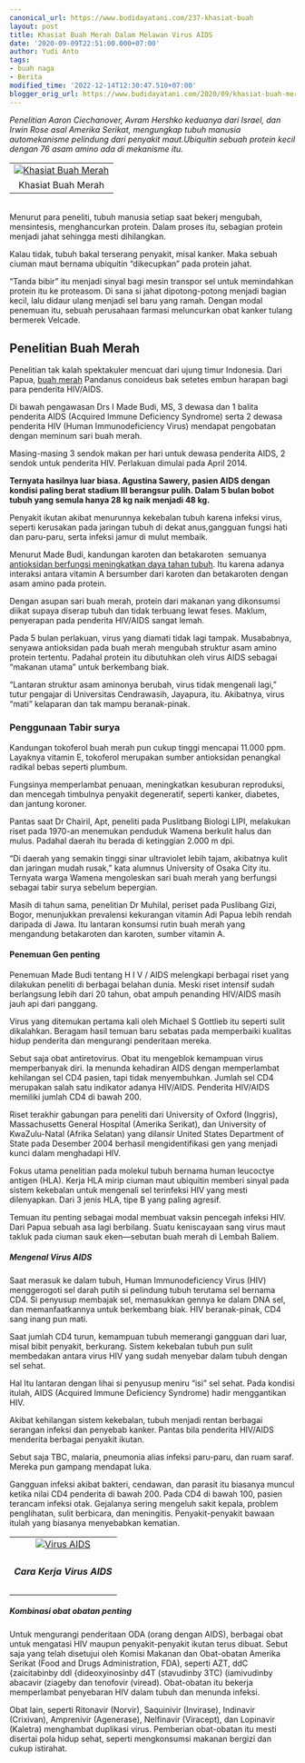 ```yaml
---
canonical_url: https://www.budidayatani.com/237-khasiat-buah
layout: post
title: Khasiat Buah Merah Dalam Melawan Virus AIDS
date: '2020-09-09T22:51:00.000+07:00'
author: Yudi Anto
tags:
- buah naga
- Berita
modified_time: '2022-12-14T12:30:47.510+07:00'
blogger_orig_url: https://www.budidayatani.com/2020/09/khasiat-buah-merah-dalam-melawan-virus.html
---
```


<p><i>Penelitian Aaron Ciechanover, Avram Hershko keduanya dari Israel, dan Irwin Rose asal Amerika Serikat, mengungkap tubuh manusia automekanisme pelindung dari penyakit maut.Ubiquitin sebuah protein kecil dengan 76 asam amino ada di mekanisme itu.&nbsp;</i></p><p><i></i></p><table align="center" cellpadding="0" cellspacing="0" style="margin-left: auto; margin-right: auto;"><tbody><tr><td style="text-align: center;"><a href="https://blogger.googleusercontent.com/img/b/R29vZ2xl/AVvXsEiaC-DDw-5dd1SPSsWK9B2S3uQv3MlwQ3hS8Q-XSf7ztFq3LIw5Ci44W19zK6XJ44jPPOMPv8x5yE8zy1UJCZUMuzDfYoM4N4sKZ7HIt6syhqTpNd9B1BniO8M01OaBlLHlVJjAu37qwXeU/h120/Gambar_buah-merah-papua_1280x718_2.jpg" style="margin-left: auto; margin-right: auto;"><img alt="Khasiat Buah Merah" border="0" data-original-height="237" data-original-width="420" src="https://blogger.googleusercontent.com/img/b/R29vZ2xl/AVvXsEiaC-DDw-5dd1SPSsWK9B2S3uQv3MlwQ3hS8Q-XSf7ztFq3LIw5Ci44W19zK6XJ44jPPOMPv8x5yE8zy1UJCZUMuzDfYoM4N4sKZ7HIt6syhqTpNd9B1BniO8M01OaBlLHlVJjAu37qwXeU/s16000/Gambar_buah-merah-papua_1280x718_2.jpg" title="Khasiat Buah Merah" /></a></td></tr><tr><td style="text-align: center;">Khasiat Buah Merah<br /></td></tr></tbody></table><i><br /></i>Menurut para peneliti, tubuh manusia setiap saat bekerj mengubah, mensintesis, menghancurkan protein. Dalam proses itu, sebagian protein menjadi jahat sehingga mesti dihilangkan.&nbsp;<p></p><p>Kalau tidak, tubuh bakal terserang penyakit, misal kanker. Maka sebuah ciuman maut bernama ubiquitin “dikecupkan” pada protein jahat.</p><p>“Tanda bibir” itu menjadi sinyal bagi mesin transpor sel untuk memindahkan protein itu ke proteasom. Di sana si jahat dipotong-potong menjadi bagian kecil, lalu didaur ulang menjadi sel baru yang ramah. Dengan modal penemuan itu, sebuah perusahaan farmasi meluncurkan obat kanker tulang bermerek Velcade.</p><h2>Penelitian Buah Merah<br /></h2><p>Penelitian tak kalah spektakuler mencuat dari ujung timur Indonesia. Dari Papua, <a href="https://www.budidayatani.com/2020/09/kala-sang-jenderal-terpikat-budidaya.html">buah merah</a> Pandanus conoideus bak setetes embun harapan bagi para penderita HIV/AIDS.&nbsp;</p><p>Di bawah pengawasan Drs I Made Budi, MS, 3 dewasa dan 1 balita penderita AIDS (Acquired Immune Deficiency Syndrome) serta 2 dewasa penderita HIV (Human Immunodeficiency Virus) mendapat pengobatan dengan meminum sari buah merah.&nbsp;</p><p>Masing-masing 3 sendok makan per hari untuk dewasa penderita AIDS, 2 sendok untuk penderita HIV. Perlakuan dimulai pada April 2014.</p><p><b>Ternyata hasilnya luar biasa. Agustina Sawery, pasien AIDS dengan kondisi paling berat stadium III berangsur pulih. Dalam 5 bulan bobot tubuh yang semula hanya 28 kg naik menjadi 48 kg.&nbsp;</b></p><p>Penyakit ikutan akibat menurunnya kekebalan tubuh karena infeksi virus, seperti kerusakan pada jaringan tubuh di dekat anus,gangguan fungsi hati dan paru-paru, serta infeksi jamur di mulut membaik.</p><p>Menurut Made Budi, kandungan karoten dan betakaroten&nbsp; semuanya <a href="https://www.anton-nb.com/2019/10/antioksidan-kunci-agar-selalu-awet.html">antioksidan berfungsi meningkatkan daya tahan tubuh</a>. Itu karena adanya interaksi antara vitamin A bersumber dari karoten dan betakaroten dengan asam amino pada protein.&nbsp;</p><p>Dengan asupan sari buah merah, protein dari makanan yang dikonsumsi diikat supaya diserap tubuh dan tidak terbuang lewat feses. Maklum, penyerapan pada penderita HIV/AIDS sangat lemah.</p><p>Pada 5 bulan perlakuan, virus yang diamati tidak lagi tampak. Musababnya, senyawa antioksidan pada buah merah mengubah struktur asam amino protein tertentu. Padahal protein itu dibutuhkan oleh virus AIDS sebagai “makanan utama” untuk berkembang biak.&nbsp;</p><p>“Lantaran struktur asam aminonya berubah, virus tidak mengenali lagi,” tutur pengajar di Universitas Cendrawasih, Jayapura, itu. Akibatnya, virus “mati” kelaparan dan tak mampu beranak-pinak.</p><h3>Penggunaan Tabir surya</h3><p>Kandungan tokoferol buah merah pun cukup tinggi mencapai 11.000 ppm. Layaknya vitamin E, tokoferol merupakan sumber antioksidan penangkal radikal bebas seperti plumbum.&nbsp;</p><p>Fungsinya memperlambat penuaan, meningkatkan kesuburan reproduksi, dan mencegah timbulnya penyakit degeneratif, seperti kanker, diabetes, dan jantung koroner.</p><p>Pantas saat Dr Chairil, Apt, peneliti pada Puslitbang Biologi LIPI, melakukan riset pada 1970-an menemukan penduduk Wamena berkulit halus dan mulus. Padahal daerah itu berada di ketinggian 2.000 m dpi.&nbsp;</p><p>“Di daerah yang semakin tinggi sinar ultraviolet lebih tajam, akibatnya kulit dan jaringan mudah rusak,” kata alumnus University of Osaka City itu. Ternyata warga Wamena mengoleskan sari buah merah yang berfungsi sebagai tabir surya sebelum bepergian.</p><p>Masih di tahun sama, penelitian Dr Muhilal, periset pada Puslibang Gizi, Bogor, menunjukkan prevalensi kekurangan vitamin Adi Papua lebih rendah daripada di Jawa. Itu lantaran konsumsi rutin buah merah yang mengandung betakaroten dan karoten, sumber vitamin A.</p><h4>Penemuan Gen penting</h4><p>Penemuan Made Budi tentang H I V / AIDS melengkapi berbagai riset yang dilakukan peneliti di berbagai belahan dunia. Meski riset intensif sudah berlangsung lebih dari 20 tahun, obat ampuh penanding HIV/AIDS masih jauh api dari panggang.&nbsp;</p><p>Virus yang ditemukan pertama kali oleh Michael S Gottlieb itu seperti sulit dikalahkan. Beragam hasil temuan baru sebatas pada memperbaiki kualitas hidup penderita dan mengurangi penderitaan mereka.</p><p></p><p>Sebut saja obat antiretovirus. Obat itu mengeblok kemampuan virus memperbanyak diri. Ia menunda kehadiran AIDS dengan memperlambat kehilangan sel CD4 pasien, tapi tidak menyembuhkan. Jumlah sel CD4 merupakan salah satu indikator adanya HIV/AIDS. Penderita HIV/AIDS memiliki jumlah CD4 di bawah 200.</p><p>Riset terakhir gabungan para peneliti dari University of Oxford (Inggris), Massachusetts General Hospital (Amerika Serikat), dan University of KwaZulu-Natal (Afrika Selatan) yang dilansir United States Department of State pada Desember 2004 berhasil mengidentifikasi gen yang menjadi kunci dalam menghadapi HIV.</p><p>Fokus utama penelitian pada molekul tubuh bernama human leucoctye antigen (HLA). Kerja HLA mirip ciuman maut ubiquitin memberi sinyal pada sistem kekebalan untuk mengenali sel terinfeksi HIV yang mesti dilenyapkan. Dari 3 jenis HLA, tipe B yang paling agresif.&nbsp;</p><p>Temuan itu penting sebagai modal membuat vaksin pencegah infeksi HIV. Dari Papua sebuah asa lagi berbilang. Suatu keniscayaan sang virus maut takluk pada ciuman sauk eken—sebutan buah merah di Lembah Baliem.</p><h5>Mengenal Virus AIDS</h5><p>Saat merasuk ke dalam tubuh, Human Immunodeficiency Virus (HIV) menggerogoti sel darah putih si pelindung tubuh terutama sel bernama CD4. Si penyusup membajak sel, memasukkan gennya ke dalam DNA sel, dan memanfaatkannya untuk berkembang biak. HIV beranak-pinak, CD4 sang inang pun mati.</p><p>Saat jumlah CD4 turun, kemampuan tubuh memerangi gangguan dari luar, misal bibit penyakit, berkurang. Sistem kekebalan tubuh pun sulit membedakan antara virus HIV yang sudah menyebar dalam tubuh dengan sel sehat.&nbsp;</p><p>Hal Itu lantaran dengan lihai si penyusup meniru “isi” sel sehat. Pada kondisi itulah, AIDS (Acquired Immune Deficiency Syndrome) hadir menggantikan HIV.</p><p>Akibat kehilangan sistem kekebalan, tubuh menjadi rentan berbagai serangan infeksi dan penyebab kanker. Pantas bila penderita HIV/AIDS menderita berbagai penyakit ikutan.&nbsp;</p><p>Sebut saja TBC, malaria, pneumonia alias infeksi paru-paru, dan ruam saraf. Mereka pun gampang mendapat luka.</p><p>Gangguan infeksi akibat bakteri, cendawan, dan parasit itu biasanya muncul ketika nilai CD4 penderita di bawah 200. Pada CD4 di bawah 100, pasien terancam infeksi otak. Gejalanya sering mengeluh sakit kepala, problem penglihatan, sulit berbicara, dan meningitis. Penyakit-penyakit bawaan itulah yang biasanya menyebabkan kematian.</p><p></p><table align="center" cellpadding="0" cellspacing="0" style="margin-left: auto; margin-right: auto;"><tbody><tr><td style="text-align: center;"><a href="https://blogger.googleusercontent.com/img/b/R29vZ2xl/AVvXsEjIUR_Xd8lvaMDJgx1GqB02DxmlDJ1S-wMZcUG4swv2Io6znwMfc1doovVDqpOJdzRfYsX0rZz5to1hI4VJLXp1aFQiZ5w_oOWy7OD5mWYMIFLPY92GSllq95Y3SPCpOtx9p7Td8aLC2sLz/s576/Gambar_buah-merah_1280x648.jpg" style="margin-left: auto; margin-right: auto;"><img alt="Virus AIDS" border="0" data-original-height="292" data-original-width="576" src="https://blogger.googleusercontent.com/img/b/R29vZ2xl/AVvXsEjIUR_Xd8lvaMDJgx1GqB02DxmlDJ1S-wMZcUG4swv2Io6znwMfc1doovVDqpOJdzRfYsX0rZz5to1hI4VJLXp1aFQiZ5w_oOWy7OD5mWYMIFLPY92GSllq95Y3SPCpOtx9p7Td8aLC2sLz/s16000/Gambar_buah-merah_1280x648.jpg" title="Khasiat Buah Naga" /></a></td></tr><tr><td style="text-align: center;"><h5>Cara Kerja Virus AIDS</h5></td></tr></tbody></table><p></p><h5>Kombinasi obat obatan penting<br /></h5><p>Untuk mengurangi penderitaan ODA (orang dengan AIDS), berbagai obat untuk mengatasi HIV maupun penyakit-penyakit ikutan terus dibuat. Sebut saja yang telah disetujui oleh Komisi Makanan dan Obat-obatan Amerika Serikat (Food and Drugs Administration, FDA), seperti AZT, ddC {zaicitabinby ddl {dideoxyinosinby d4T (stavudinby 3TC) (iamivudinby abacavir (ziageby dan tenofovir (viread). Obat-obatan itu bekerja memperlambat penyebaran HIV dalam tubuh dan menunda infeksi.</p><p>Obat lain, seperti Ritonavir (Norvir), Saquinivir (Invirase), Indinavir (Crixivan), Amprenivir (Agenerase), Nelfinavir (Viracept), dan Lopinavir (Kaletra) menghambat duplikasi virus. Pemberian obat-obatan itu mesti disertai pola hidup sehat, seperti mengkonsumsi makanan bergizi dan cukup istirahat.</p>